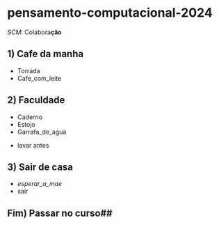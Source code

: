 # pensamento-computacional-2024
*SCM*: Colabora**ção**

 ## 1) Cafe da manha ##
  * Torrada
  * Cafe_com_leite

 ## 2) Faculdade ##
  * Caderno
  * Estojo
  * Garrafa_de_agua
   - lavar antes

 ## 3) Sair de casa ##
* *esperar_a_mae*
* sair

 ## Fim) Passar no curso##